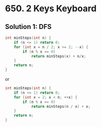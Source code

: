 # 650. 2 Keys Keyboard

## Solution 1: DFS

```cpp
int minSteps(int n) {
    if (n <= 1) return 0;
    for (int x = n / 2; x >= 2; --x) {
        if (n % x == 0)
            return minSteps(x) + n/x;
    }
    return n;
}
```

or

```cpp
int minSteps(int n) {
    if (n <= 1) return 0;
    for (int x = 2; x < n; ++x) {
        if (n % x == 0)
            return minSteps(n / x) + x;
    }
    return n;
}
```
